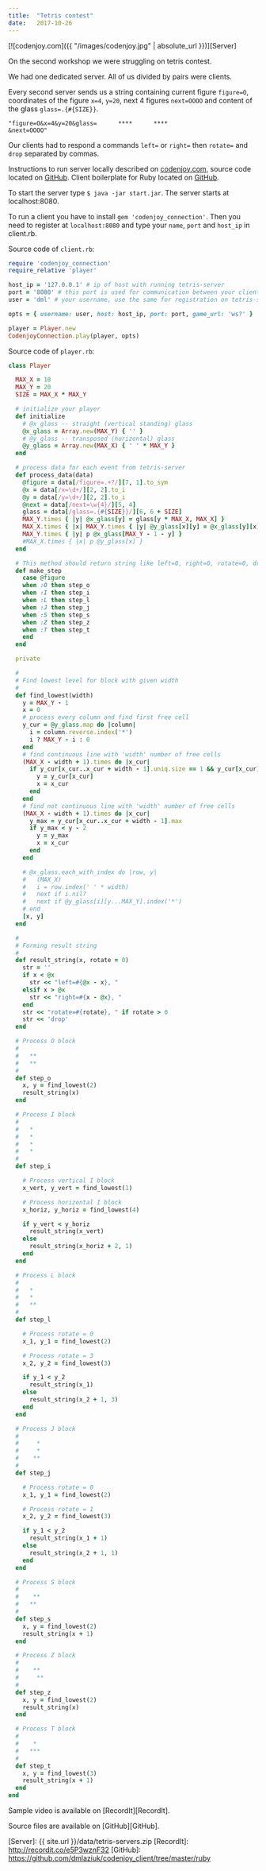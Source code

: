 ```yaml
---
title:  "Tetris contest"
date:   2017-10-26
---
```

[![codenjoy.com]({{ "/images/codenjoy.jpg" | absolute_url }})][Server]

On the second workshop we were struggling on tetris contest.

We had one dedicated server. All of us divided by pairs were clients.

Every second server sends us a string containing current figure `figure=O`, coordinates of the figure `x=4`, `y=20`, next 4 figures `next=OOOO` and content of the glass `glass=.{#{SIZE}}`.

`"figure=O&x=4&y=20&glass=      ****      ****                                                                                                                                                                                    &next=OOOO"`

Our clients had to respond a commands `left=` or `right=` then `rotate=` and `drop` separated by commas.

Instructions to run server locally described on [codenjoy.com](http://codenjoy.com/portal/?cat=3), source code located on [GitHub](https://github.com/tdd-elevator-training/tetris.git).
Client boilerplate for Ruby located on [GitHub](https://github.com/FUT/codenjoy_client.git).

To start the server type `$ java -jar start.jar`. The server starts at localhost:8080.

To run a client you have to install `gem 'codenjoy_connection'`.
Then you need to register at `localhost:8080` and type your `name`, `port` and `host_ip` in client.rb.

Source code of `client.rb`:
```ruby
require 'codenjoy_connection'
require_relative 'player'

host_ip = '127.0.0.1' # ip of host with running tetris-server
port = '8080' # this port is used for communication between your client and tetris-server
user = 'dml' # your username, use the same for registration on tetris-server

opts = { username: user, host: host_ip, port: port, game_url: 'ws?' }

player = Player.new
CodenjoyConnection.play(player, opts)
```

Source code of `player.rb`:
```ruby
class Player

  MAX_X = 10
  MAX_Y = 20
  SIZE = MAX_X * MAX_Y

  # initialize your player
  def initialize
    # @x_glass -- straight (vertical standing) glass
    @x_glass = Array.new(MAX_Y) { '' }
    # @y_glass -- transposed (horizontal) glass
    @y_glass = Array.new(MAX_X) { ' ' * MAX_Y }
  end

  # process data for each event from tetris-server
  def process_data(data)
    @figure = data[/figure=.+?/][7, 1].to_sym
    @x = data[/x=\d+/][2, 2].to_i
    @y = data[/y=\d+/][2, 2].to_i
    @next = data[/next=\w{4}/][5, 4]
    glass = data[/glass=.{#{SIZE}}/][6, 6 + SIZE]
    MAX_Y.times { |y| @x_glass[y] = glass[y * MAX_X, MAX_X] }
    MAX_X.times { |x| MAX_Y.times { |y| @y_glass[x][y] = @x_glass[y][x] } }
    MAX_Y.times { |y| p @x_glass[MAX_Y - 1 - y] }
    #MAX_X.times { |x| p @y_glass[x] }
  end

  # This method should return string like left=0, right=0, rotate=0, drop'
  def make_step
    case @figure
    when :O then step_o
    when :I then step_i
    when :L then step_l
    when :J then step_j
    when :S then step_s
    when :Z then step_z
    when :T then step_t
    end
  end

  private

  #
  # Find lowest level for block with given width
  #
  def find_lowest(width)
    y = MAX_Y - 1
    x = 0
    # process every column and find first free cell
    y_cur = @y_glass.map do |column|
      i = column.reverse.index('*')
      i ? MAX_Y - i : 0
    end
    # find continuous line with 'width' number of free cells
    (MAX_X - width + 1).times do |x_cur|
      if y_cur[x_cur..x_cur + width - 1].uniq.size == 1 && y_cur[x_cur] < y
        y = y_cur[x_cur]
        x = x_cur
      end
    end
    # find not continuous line with 'width' number of free cells
    (MAX_X - width + 1).times do |x_cur|
      y_max = y_cur[x_cur..x_cur + width - 1].max
      if y_max < y - 2
        y = y_max
        x = x_cur
      end
    end

    # @x_glass.each_with_index do |row, y|
    #   (MAX_X)
    #   i = row.index(' ' * width)
    #   next if i.nil?
    #   next if @y_glass[i][y...MAX_Y].index('*')
    # end
    [x, y]
  end

  #
  # Forming result string
  #
  def result_string(x, rotate = 0)
    str = ''
    if x < @x
      str << "left=#{@x - x}, "
    elsif x > @x
      str << "right=#{x - @x}, "
    end
    str << "rotate=#{rotate}, " if rotate > 0
    str << 'drop'
  end

  # Process O block
  #
  #   **
  #   **
  #
  def step_o
    x, y = find_lowest(2)
    result_string(x)
  end

  # Process I block
  #
  #   *
  #   *
  #   *
  #   *
  #
  def step_i

    # Process vertical I block
    x_vert, y_vert = find_lowest(1)

    # Process horizontal I block
    x_horiz, y_horiz = find_lowest(4)

    if y_vert < y_horiz
      result_string(x_vert)
    else
      result_string(x_horiz + 2, 1)
    end
  end

  # Process L block
  #
  #   *
  #   *
  #   **
  #
  def step_l

    # Process rotate = 0
    x_1, y_1 = find_lowest(2)

    # Process rotate = 3
    x_2, y_2 = find_lowest(3)

    if y_1 < y_2
      result_string(x_1)
    else
      result_string(x_2 + 1, 3)
    end
  end

  # Process J block
  #
  #     *
  #     *
  #    **
  #
  def step_j

    # Process rotate = 0
    x_1, y_1 = find_lowest(2)

    # Process rotate = 1
    x_2, y_2 = find_lowest(3)

    if y_1 < y_2
      result_string(x_1 + 1)
    else
      result_string(x_2 + 1, 1)
    end
  end

  # Process S block
  #
  #    **
  #   **
  #
  def step_s
    x, y = find_lowest(2)
    result_string(x + 1)
  end

  # Process Z block
  #
  #    **
  #     **
  #
  def step_z
    x, y = find_lowest(2)
    result_string(x)
  end

  # Process T block
  #
  #    *
  #   ***
  #
  def step_t
    x, y = find_lowest(3)
    result_string(x + 1)
  end
end
```

Sample video is available on [RecordIt][RecordIt].

Source files are available on [GitHub][GitHub].

[Server]: {{ site.url }}/data/tetris-servers.zip
[RecordIt]: http://recordit.co/e5P3wznF32
[GitHub]: https://github.com/dmlaziuk/codenjoy_client/tree/master/ruby
